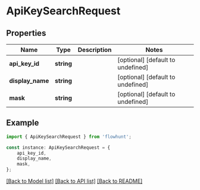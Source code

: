 # ApiKeySearchRequest


## Properties

Name | Type | Description | Notes
------------ | ------------- | ------------- | -------------
**api_key_id** | **string** |  | [optional] [default to undefined]
**display_name** | **string** |  | [optional] [default to undefined]
**mask** | **string** |  | [optional] [default to undefined]

## Example

```typescript
import { ApiKeySearchRequest } from 'flowhunt';

const instance: ApiKeySearchRequest = {
    api_key_id,
    display_name,
    mask,
};
```

[[Back to Model list]](../README.md#documentation-for-models) [[Back to API list]](../README.md#documentation-for-api-endpoints) [[Back to README]](../README.md)
